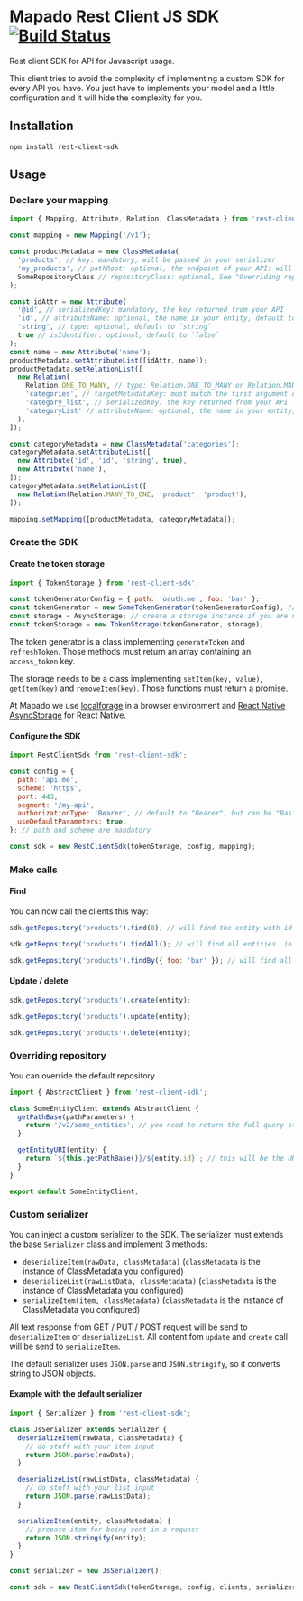 # Mapado Rest Client JS SDK [![Build Status](https://travis-ci.org/mapado/rest-client-js-sdk.svg?branch=master)](https://travis-ci.org/mapado/rest-client-js-sdk)

Rest client SDK for API for Javascript usage.

This client tries to avoid the complexity of implementing a custom SDK for every
API you have. You just have to implements your model and a little configuration
and it will hide the complexity for you.

## Installation

`npm install rest-client-sdk`

## Usage

### Declare your mapping

```js
import { Mapping, Attribute, Relation, ClassMetadata } from 'rest-client-sdk';

const mapping = new Mapping('/v1');

const productMetadata = new ClassMetadata(
  'products', // key: mandatory, will be passed in your serializer
  'my_products', // pathRoot: optional, the endpoint of your API: will be added to the mapping prefix ('/v1' here)
  SomeRepositoryClass // repositoryClass: optional, See "Overriding repository" for more detail
);

const idAttr = new Attribute(
  '@id', // serializedKey: mandatory, the key returned from your API
  'id', // attributeName: optional, the name in your entity, default to the `serializedKey` attribute
  'string', // type: optional, default to `string`
  true // isIdentifier: optional, default to `false`
);
const name = new Attribute('name');
productMetadata.setAttributeList([idAttr, name]);
productMetadata.setRelationList([
  new Relation(
    Relation.ONE_TO_MANY, // type: Relation.ONE_TO_MANY or Relation.MANY_TO_ONE
    'categories', // targetMetadataKey: must match the first argument of `ClassMetadata` constructor of the target entity
    'category_list', // serializedKey: the key returned from your API
    'categoryList' // attributeName: optional, the name in your entity, default to the `serializedKey` attribute
  ),
]);

const categoryMetadata = new ClassMetadata('categories');
categoryMetadata.setAttributeList([
  new Attribute('id', 'id', 'string', true),
  new Attribute('name'),
]);
categoryMetadata.setRelationList([
  new Relation(Relation.MANY_TO_ONE, 'product', 'product'),
]);

mapping.setMapping([productMetadata, categoryMetadata]);
```

### Create the SDK

#### Create the token storage

```js
import { TokenStorage } from 'rest-client-sdk';

const tokenGeneratorConfig = { path: 'oauth.me', foo: 'bar' };
const tokenGenerator = new SomeTokenGenerator(tokenGeneratorConfig); // Some token generators are defined in `src/TokenGenerator/`
const storage = AsyncStorage; // create a storage instance if you are not on RN. In browser and node, localforage works fine
const tokenStorage = new TokenStorage(tokenGenerator, storage);
```

The token generator is a class implementing `generateToken` and `refreshToken`.
Those methods must return an array containing an `access_token` key.

The storage needs to be a class implementing `setItem(key, value)`,
`getItem(key)` and `removeItem(key)`. Those functions must return a promise.

At Mapado we use [localforage](http://mozilla.github.io/localForage/) in a
browser environment and
[React Native AsyncStorage](https://facebook.github.io/react-native/docs/asyncstorage.html)
for React Native.

#### Configure the SDK

```js
import RestClientSdk from 'rest-client-sdk';

const config = {
  path: 'api.me',
  scheme: 'https',
  port: 443,
  segment: '/my-api',
  authorizationType: 'Bearer', // default to "Bearer", but can be "Basic" or anything
  useDefaultParameters: true,
}; // path and scheme are mandatory

const sdk = new RestClientSdk(tokenStorage, config, mapping);
```

### Make calls

#### Find

You can now call the clients this way:

```js
sdk.getRepository('products').find(8); // will find the entity with id 8. ie. /v2/my_products/8

sdk.getRepository('products').findAll(); // will find all entities. ie. /v2/my_products

sdk.getRepository('products').findBy({ foo: 'bar' }); // will find all entities for the request: /v2/my_products?foo=bar
```

#### Update / delete

```js
sdk.getRepository('products').create(entity);

sdk.getRepository('products').update(entity);

sdk.getRepository('products').delete(entity);
```

### Overriding repository

You can override the default repository

```js
import { AbstractClient } from 'rest-client-sdk';

class SomeEntityClient extends AbstractClient {
  getPathBase(pathParameters) {
    return '/v2/some_entities'; // you need to return the full query string for the collection GET query
  }

  getEntityURI(entity) {
    return `${this.getPathBase()}/${entity.id}`; // this will be the URI used by update / delete script
  }
}

export default SomeEntityClient;
```

### Custom serializer

You can inject a custom serializer to the SDK. The serializer must extends the
base `Serializer` class and implement 3 methods:

- `deserializeItem(rawData, classMetadata)` (`classMetadata` is the instance of ClassMetadata you configured)
- `deserializeList(rawListData, classMetadata)` (`classMetadata` is the instance of ClassMetadata you configured)
- `serializeItem(item, classMetadata)` (`classMetadata` is the instance of ClassMetadata you configured)

All text response from GET / PUT / POST request will be send to
`deserializeItem` or `deserializeList`. All content fom `update` and `create`
call will be send to `serializeItem`.

The default serializer uses `JSON.parse` and `JSON.stringify`, so it converts
string to JSON objects.

#### Example with the default serializer

```js
import { Serializer } from 'rest-client-sdk';

class JsSerializer extends Serializer {
  deserializeItem(rawData, classMetadata) {
    // do stuff with your item input
    return JSON.parse(rawData);
  }

  deserializeList(rawListData, classMetadata) {
    // do stuff with your list input
    return JSON.parse(rawListData);
  }

  serializeItem(entity, classMetadata) {
    // prepare item for being sent in a request
    return JSON.stringify(entity);
  }
}

const serializer = new JsSerializer();

const sdk = new RestClientSdk(tokenStorage, config, clients, serializer);
```

